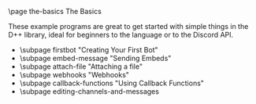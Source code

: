 \page the-basics The Basics

These example programs are great to get started with simple things in the D++ library, ideal for beginners to the language or to the Discord API.

* \subpage firstbot "Creating Your First Bot"
* \subpage embed-message "Sending Embeds"
* \subpage attach-file "Attaching a file"
* \subpage webhooks "Webhooks"
* \subpage callback-functions "Using Callback Functions"
* \subpage editing-channels-and-messages